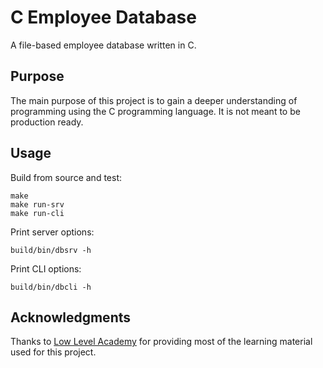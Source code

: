 # C Employee Database

A file-based employee database written in C.

## Purpose

The main purpose of this project is to gain a deeper understanding of programming using the C programming language. It is not meant to be production ready.

## Usage

Build from source and test:

```shell
make
make run-srv
make run-cli
```

Print server options:

```shell
build/bin/dbsrv -h
```

Print CLI options:

```shell
build/bin/dbcli -h
```

## Acknowledgments

Thanks to [Low Level Academy](https://lowlevel.academy) for providing most of the learning material used for this project.
